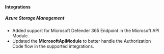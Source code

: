 
#### Integrations

##### Azure Storage Management

- Added support for Microsoft Defender 365 Endpoint in the Microsoft API Module.
- Updated the **MicrosoftApiModule** to better handle the Authorization Code flow in the supported integrations.